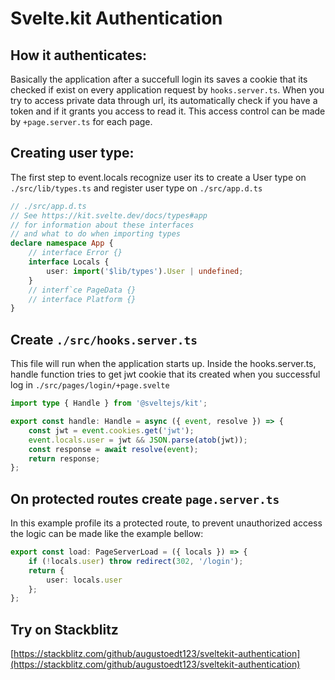 # Svelte.kit Authentication

## How it authenticates:

Basically the application after a succefull login its saves a cookie that its checked if exist on every application request by `hooks.server.ts`. When you try to access private data through url, its automatically check if you have a token and if it grants you access to read it. This access control can be made by `+page.server.ts` for each page.

## Creating user type:

The first step to event.locals recognize user its to create a User type on `./src/lib/types.ts` and register user type on `./src/app.d.ts`

```typescript
// ./src/app.d.ts
// See https://kit.svelte.dev/docs/types#app
// for information about these interfaces
// and what to do when importing types
declare namespace App {
	// interface Error {}
	interface Locals {
		user: import('$lib/types').User | undefined;
	}
	// interf`ce PageData {}
	// interface Platform {}
}
```

## Create `./src/hooks.server.ts`

This file will run when the application starts up. Inside the hooks.server.ts, handle function tries to get jwt cookie that its created when you successful log in `./src/pages/login/+page.svelte`

```typescript
import type { Handle } from '@sveltejs/kit';

export const handle: Handle = async ({ event, resolve }) => {
	const jwt = event.cookies.get('jwt');
	event.locals.user = jwt && JSON.parse(atob(jwt));
	const response = await resolve(event);
	return response;
};
```

## On protected routes create `page.server.ts`

In this example profile its a protected route, to prevent unauthorized access
the logic can be made like the example bellow:

```typescript
export const load: PageServerLoad = ({ locals }) => {
	if (!locals.user) throw redirect(302, '/login');
	return {
		user: locals.user
	};
};
```
## Try on Stackblitz
[https://stackblitz.com/github/augustoedt123/sveltekit-authentication](https://stackblitz.com/github/augustoedt123/sveltekit-authentication)

